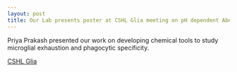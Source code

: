 ```yaml
---
layout: post
title: Our Lab presents poster at CSHL Glia meeting on pH dependent Abeta Chemical Tools
---
```

Priya Prakash presented our work on developing chemical tools to study microglial exhaustion and phagocytic specificity.

[CSHL Glia](http://meetings.cshl.edu/Glia18)